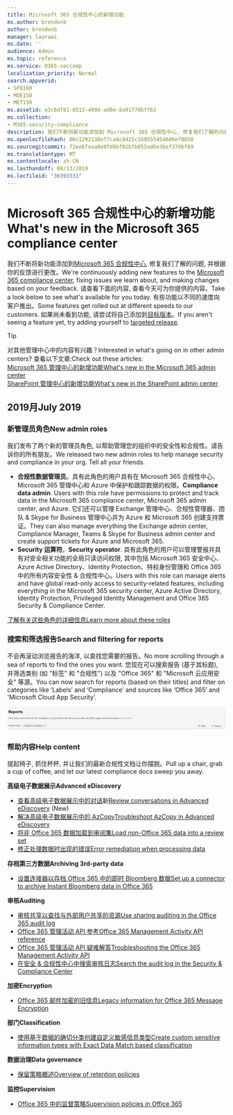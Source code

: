 ```yaml
---
title: Microsoft 365 合规性中心的新增功能
ms.author: brendonb
author: brendonb
manager: laurawi
ms.date: ''
audience: Admin
ms.topic: reference
ms.service: O365-seccomp
localization_priority: Normal
search.appverid:
- SPO160
- MOE150
- MET150
ms.assetid: e3c6df61-8513-499d-ad8e-8a91770bff63
ms.collection:
- M365-security-compliance
description: 我们不断将新功能添加到 Microsoft 365 合规性中心, 修复我们了解的问题, 并根据你的反馈进行更改。 了解我们在本月所做的操作。
ms.openlocfilehash: 06c1292138ef7ca4c8421c169555454686ef8858
ms.sourcegitcommit: 72ee6feaa0e0fd6bf01bfb855ad6e3bef370bf89
ms.translationtype: MT
ms.contentlocale: zh-CN
ms.lasthandoff: 08/13/2019
ms.locfileid: "36393331"
---
```

# <a name="whats-new-in-the-microsoft-365-compliance-center"></a><span data-ttu-id="24a82-104">Microsoft 365 合规性中心的新增功能</span><span class="sxs-lookup"><span data-stu-id="24a82-104">What's new in the Microsoft 365 compliance center</span></span>

<span data-ttu-id="24a82-105">我们不断将新功能添加到[Microsoft 365 合规性中心](microsoft-365-compliance-center.md), 修复我们了解的问题, 并根据你的反馈进行更改。</span><span class="sxs-lookup"><span data-stu-id="24a82-105">We're continuously adding new features to the [Microsoft 365 compliance center](microsoft-365-compliance-center.md), fixing issues we learn about, and making changes based on your feedback.</span></span> <span data-ttu-id="24a82-106">请查看下面的内容, 查看今天可为你提供的内容。</span><span class="sxs-lookup"><span data-stu-id="24a82-106">Take a look below to see what's available for you today.</span></span> <span data-ttu-id="24a82-107">有些功能以不同的速度向客户推出。</span><span class="sxs-lookup"><span data-stu-id="24a82-107">Some features get rolled out at different speeds to our customers.</span></span> <span data-ttu-id="24a82-108">如果尚未看到功能, 请尝试将自己添加到[目标版本](https://docs.microsoft.com/office365/admin/manage/release-options-in-office-365)。</span><span class="sxs-lookup"><span data-stu-id="24a82-108">If you aren't seeing a feature yet, try adding yourself to [targeted release](https://docs.microsoft.com/office365/admin/manage/release-options-in-office-365).</span></span>

> [!TIP]
> <span data-ttu-id="24a82-109">对其他管理中心中的内容有兴趣？</span><span class="sxs-lookup"><span data-stu-id="24a82-109">Interested in what's going on in other admin centers?</span></span> <span data-ttu-id="24a82-110">查看以下文章:</span><span class="sxs-lookup"><span data-stu-id="24a82-110">Check out these articles:</span></span><br>[<span data-ttu-id="24a82-111">Microsoft 365 管理中心的新增功能</span><span class="sxs-lookup"><span data-stu-id="24a82-111">What's new in the Microsoft 365 admin center</span></span>](https://docs.microsoft.com/office365/admin/whats-new-in-preview?view=o365-worldwide)<br>[<span data-ttu-id="24a82-112">SharePoint 管理中心的新增功能</span><span class="sxs-lookup"><span data-stu-id="24a82-112">What's new in the SharePoint admin center</span></span>](https://docs.microsoft.com/sharepoint/what-s-new-in-admin-center)

## <a name="july-2019"></a><span data-ttu-id="24a82-113">2019月</span><span class="sxs-lookup"><span data-stu-id="24a82-113">July 2019</span></span>

### <a name="new-admin-roles"></a><span data-ttu-id="24a82-114">新管理员角色</span><span class="sxs-lookup"><span data-stu-id="24a82-114">New admin roles</span></span>

<span data-ttu-id="24a82-115">我们发布了两个新的管理员角色, 以帮助管理您的组织中的安全性和合规性。请告诉你的所有朋友。</span><span class="sxs-lookup"><span data-stu-id="24a82-115">We released two new admin roles to help manage security and compliance in your org. Tell all your friends.</span></span>

- <span data-ttu-id="24a82-116">**合规性数据管理员**。具有此角色的用户具有在 Microsoft 365 合规性中心、Microsoft 365 管理中心和 Azure 中保护和跟踪数据的权限。</span><span class="sxs-lookup"><span data-stu-id="24a82-116">**Compliance data admin**. Users with this role have permissions to protect and track data in the Microsoft 365 compliance center, Microsoft 365 admin center, and Azure.</span></span> <span data-ttu-id="24a82-117">它们还可以管理 Exchange 管理中心、合规性管理器、团队 & Skype for Business 管理中心并为 Azure 和 Microsoft 365 创建支持票证。</span><span class="sxs-lookup"><span data-stu-id="24a82-117">They can also manage everything the Exchange admin center, Compliance Manager, Teams & Skype for Business admin center and create support tickets for Azure and Microsoft 365.</span></span>
- <span data-ttu-id="24a82-118">**Security 运算符**。</span><span class="sxs-lookup"><span data-stu-id="24a82-118">**Security operator**.</span></span> <span data-ttu-id="24a82-119">具有此角色的用户可以管理警报并具有对安全相关功能的全局只读访问权限, 其中包括 Microsoft 365 安全中心、Azure Active Directory、Identity Protection、特权身份管理和 Office 365 中的所有内容安全性 & 合规性中心。</span><span class="sxs-lookup"><span data-stu-id="24a82-119">Users with this role can manage alerts and have global read-only access to security-related features, including everything in the Microsoft 365 security center, Azure Active Directory, Identity Protection, Privileged Identity Management and Office 365 Security & Compliance Center.</span></span>

[<span data-ttu-id="24a82-120">了解有关这些角色的详细信息</span><span class="sxs-lookup"><span data-stu-id="24a82-120">Learn more about these roles</span></span>](https://docs.microsoft.com/office365/securitycompliance/permissions-microsoft-365-compliance-security)

### <a name="search-and-filtering-for-reports"></a><span data-ttu-id="24a82-121">搜索和筛选报告</span><span class="sxs-lookup"><span data-stu-id="24a82-121">Search and filtering for reports</span></span>

<span data-ttu-id="24a82-122">不会再滚动浏览报告的海洋, 以查找您需要的报告。</span><span class="sxs-lookup"><span data-stu-id="24a82-122">No more scrolling through a sea of reports to find the ones you want.</span></span> <span data-ttu-id="24a82-123">您现在可以搜索报告 (基于其标题), 并筛选类别 (如 "标签" 和 "合规性") 以及 "Office 365" 和 "Microsoft 云应用安全" 等源。</span><span class="sxs-lookup"><span data-stu-id="24a82-123">You can now search for reports (based on their titles) and filter on categories like ‘Labels’ and ‘Compliance’ and sources like ‘Office 365’ and 'Microsoft Cloud App Security’.</span></span>

![包含已应用筛选器的报表的搜索和筛选按钮的屏幕捕获](media/mcc_report_filtering.png)

### <a name="help-content"></a><span data-ttu-id="24a82-125">帮助内容</span><span class="sxs-lookup"><span data-stu-id="24a82-125">Help content</span></span>

<span data-ttu-id="24a82-126">提起椅子, 抓住杯杯, 并让我们的最新合规性文档让你摆脱。</span><span class="sxs-lookup"><span data-stu-id="24a82-126">Pull up a chair, grab a cup of coffee, and let our latest compliance docs sweep you away.</span></span>

<span data-ttu-id="24a82-127">**高级电子数据展示**</span><span class="sxs-lookup"><span data-stu-id="24a82-127">**Advanced eDiscovery**</span></span>
- <span data-ttu-id="24a82-128">[查看高级电子数据展示中的对话](compliance20/conversation-review-sets.md)新</span><span class="sxs-lookup"><span data-stu-id="24a82-128">[Review conversations in Advanced eDiscovery](compliance20/conversation-review-sets.md) (New)</span></span>
- [<span data-ttu-id="24a82-129">解决高级电子数据展示中的 AzCopy</span><span class="sxs-lookup"><span data-stu-id="24a82-129">Troubleshoot AzCopy in Advanced eDiscovery</span></span>](compliance20/troubleshooting-azcopy.md)
- [<span data-ttu-id="24a82-130">将非 Office 365 数据加载到审阅集</span><span class="sxs-lookup"><span data-stu-id="24a82-130">Load non-Office 365 data into a review set</span></span>](compliance20/load-non-office365-data.md)
- [<span data-ttu-id="24a82-131">修正处理数据时出现的错误</span><span class="sxs-lookup"><span data-stu-id="24a82-131">Error remediation when processing data</span></span>](compliance20/error-remediation.md)

<span data-ttu-id="24a82-132">**存档第三方数据**</span><span class="sxs-lookup"><span data-stu-id="24a82-132">**Archiving 3rd-party data**</span></span>
- [<span data-ttu-id="24a82-133">设置连接器以存档 Office 365 中的即时 Bloomberg 数据</span><span class="sxs-lookup"><span data-stu-id="24a82-133">Set up a connector to archive Instant Bloomberg data in Office 365</span></span>](archive-instant-bloomberg-data.md)

<span data-ttu-id="24a82-134">**审核**</span><span class="sxs-lookup"><span data-stu-id="24a82-134">**Auditing**</span></span>
- [<span data-ttu-id="24a82-135">审核共享以查找与外部用户共享的资源</span><span class="sxs-lookup"><span data-stu-id="24a82-135">Use sharing auditing in the Office 365 audit log</span></span>](use-sharing-auditing.md)
- [<span data-ttu-id="24a82-136">Office 365 管理活动 API 参考</span><span class="sxs-lookup"><span data-stu-id="24a82-136">Office 365 Management Activity API reference</span></span>](https://docs.microsoft.com/office/office-365-management-api/office-365-management-activity-api-reference)
- [<span data-ttu-id="24a82-137">Office 365 管理活动 API 疑难解答</span><span class="sxs-lookup"><span data-stu-id="24a82-137">Troubleshooting the Office 365 Management Activity API</span></span>](https://docs.microsoft.com/office/office-365-management-api/troubleshooting-the-office-365-management-activity-api)
- [<span data-ttu-id="24a82-138">在安全 & 合规性中心中搜索审核日志</span><span class="sxs-lookup"><span data-stu-id="24a82-138">Search the audit log in the Security & Compliance Center</span></span>](search-the-audit-log-in-security-and-compliance.md)

<span data-ttu-id="24a82-139">**加密**</span><span class="sxs-lookup"><span data-stu-id="24a82-139">**Encryption**</span></span>
- [<span data-ttu-id="24a82-140">Office 365 邮件加密的旧信息</span><span class="sxs-lookup"><span data-stu-id="24a82-140">Legacy information for Office 365 Message Encryption</span></span>](legacy-information-for-message-encryption.md)

<span data-ttu-id="24a82-141">**部门**</span><span class="sxs-lookup"><span data-stu-id="24a82-141">**Classification**</span></span>
- [<span data-ttu-id="24a82-142">使用基于数据的确切分类创建自定义敏感信息类型</span><span class="sxs-lookup"><span data-stu-id="24a82-142">Create custom sensitive information types with Exact Data Match based classification</span></span>](create-custom-sensitive-information-types-with-exact-data-match-based-classification.md)

<span data-ttu-id="24a82-143">**数据治理**</span><span class="sxs-lookup"><span data-stu-id="24a82-143">**Data governance**</span></span>
- [<span data-ttu-id="24a82-144">保留策略概述</span><span class="sxs-lookup"><span data-stu-id="24a82-144">Overview of retention policies</span></span>](retention-policies.md)

<span data-ttu-id="24a82-145">**监控**</span><span class="sxs-lookup"><span data-stu-id="24a82-145">**Supervision**</span></span>
- [<span data-ttu-id="24a82-146">Office 365 中的监督策略</span><span class="sxs-lookup"><span data-stu-id="24a82-146">Supervision policies in Office 365</span></span>](supervision-policies.md)